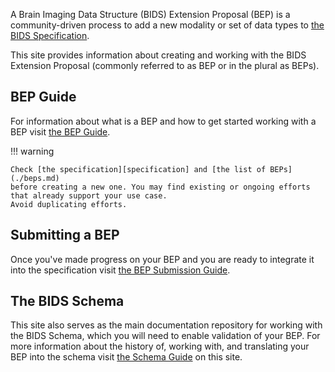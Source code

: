 A Brain Imaging Data Structure (BIDS) Extension Proposal (BEP) is
a community-driven process to add a new modality or set of data types to
[the BIDS Specification][specification].

This site provides information about creating and working
with the BIDS Extension Proposal (commonly referred to as BEP or in the plural as BEPs).

## BEP Guide

For information about what is a BEP and how to get started working
with a BEP visit [the BEP Guide](./general-guidelines.md).

!!! warning

    Check [the specification][specification] and [the list of BEPs](./beps.md)
    before creating a new one. You may find existing or ongoing efforts
    that already support your use case.
    Avoid duplicating efforts.

## Submitting a BEP

Once you've made progress on your BEP and you are ready
to integrate it into the specification visit [the BEP Submission Guide](submission.md).

## The BIDS Schema

This site also serves as the main documentation repository for working with the BIDS Schema,
which you will need to enable validation of your BEP.
For more information about the history of, working with, and
translating your BEP into the schema visit [the Schema Guide](../standards/schema/index.md) on this site.

[specification]: https://bids-specification.readthedocs.io
